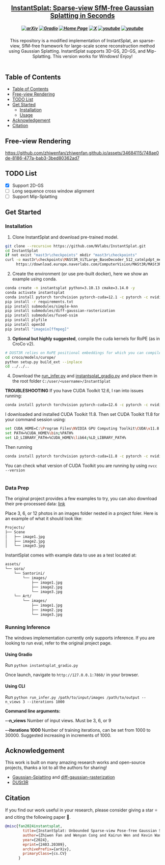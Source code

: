 
<h2 align="center"> <a href="https://arxiv.org/abs/2403.20309">InstantSplat: Sparse-view SfM-free <a href="https://arxiv.org/abs/2403.20309"> Gaussian Splatting in Seconds </a>

<h5 align="center">

[![arXiv](https://img.shields.io/badge/Arxiv-2403.20309-b31b1b.svg?logo=arXiv)](https://arxiv.org/abs/2403.20309) [![Gradio](https://img.shields.io/badge/%F0%9F%A4%97%20Hugging%20Face-Spaces-blue)](https://huggingface.co/spaces/kairunwen/InstantSplat) 
[![Home Page](https://img.shields.io/badge/Project-Website-green.svg)](https://instantsplat.github.io/) [![X](https://img.shields.io/badge/-Twitter@Zhiwen%20Fan%20-black?logo=twitter&logoColor=1D9BF0)](https://x.com/WayneINR/status/1774625288434995219)  [![youtube](https://img.shields.io/badge/Demo_Video-E33122?logo=Youtube)](https://youtu.be/fxf_ypd7eD8) [![youtube](https://img.shields.io/badge/Tutorial_Video-E33122?logo=Youtube)](https://www.youtube.com/watch?v=JdfrG89iPOA&t=347s)
</h5>

<div align="center">
This repository is a modified implementation of InstantSplat, an sparse-view, SfM-free framework for large-scale scene reconstruction method using Gaussian Splatting.
InstantSplat supports 3D-GS, 2D-GS, and Mip-Splatting.
This version works for Windows! Enjoy!
</div>
<br>

## Table of Contents

- [Table of Contents](#table-of-contents)
- [Free-view Rendering](#free-view-rendering)
- [TODO List](#todo-list)
- [Get Started](#get-started)
  - [Installation](#installation)
  - [Usage](#usage)
- [Acknowledgement](#acknowledgement)
- [Citation](#citation)


## Free-view Rendering
https://github.com/zhiwenfan/zhiwenfan.github.io/assets/34684115/748ae0de-8186-477a-bab3-3bed80362ad7

## TODO List
- [x] Support 2D-GS
- [ ] Long sequence cross window alignment
- [ ] Support Mip-Splatting

## Get Started

### Installation
1. Clone InstantSplat and download pre-trained model.
```bash
git clone --recursive https://github.com/NVlabs/InstantSplat.git
cd InstantSplat
if not exist "mast3r\checkpoints" mkdir "mast3r\checkpoints"
curl -o mast3r\checkpoints\MASt3R_ViTLarge_BaseDecoder_512_catmlpdpt_metric.pth ^
     https://download.europe.naverlabs.com/ComputerVision/MASt3R/MASt3R_ViTLarge_BaseDecoder_512_catmlpdpt_metric.pth
```

2. Create the environment (or use pre-built docker), here we show an example using conda.
```bash
conda create -n instantsplat python=3.10.13 cmake=3.14.0 -y
conda activate instantsplat
conda install pytorch torchvision pytorch-cuda=12.1 -c pytorch -c nvidia  # use the correct version of cuda for your system
pip install -r requirements.txt
pip install submodules/simple-knn
pip install submodules/diff-gaussian-rasterization
pip install submodules/fused-ssim
pip install plyfile
pip install open3d
pip install "imageio[ffmpeg]"
```

3. **Optional but highly suggested**, compile the cuda kernels for RoPE (as in CroCo v2).
```bash
# DUST3R relies on RoPE positional embeddings for which you can compile some cuda kernels for faster runtime.
cd croco/models/curope/
python setup.py build_ext --inplace
cd ../../..
```

4. Download the [run_infer.py](https://github.com/jonstephens85/InstantSplat_Windows/blob/main/run_infer.py) and [instantsplat_gradio.py](https://github.com/jonstephens85/InstantSplat_Windows/blob/main/instantsplat_gradio.py) and place them in the root folder `C:/user/<username>/InstantSplat`

**TROUBLESHOOTING**
If you have CUDA Toolkit 12.6, I ran into issues running: 
```bash
conda install pytorch torchvision pytorch-cuda=12.6 -c pytorch -c nvidia
```
I downloaded and installed CUDA Toolkit 11.8. Then set CUDA Toolkit 11.8 for your command session using:
```bash
set CUDA_HOME=C:\Program Files\NVIDIA GPU Computing Toolkit\CUDA\v11.8
set PATH=%CUDA_HOME%\bin;%PATH%
set LD_LIBRARY_PATH=%CUDA_HOME%\lib64;%LD_LIBRARY_PATH%
```
Then running 
```bash
conda install pytorch torchvision pytorch-cuda=11.8 -c pytorch -c nvidia
```
You can check what version of CUDA Toolkit you are running by using `nvcc --version`
<br><br>

### Data Prep
The original project provides a few examples to try, you can also download their pre-processed data: [link](https://drive.google.com/file/d/1Z17tIgufz7-eZ-W0md_jUlxq89CD1e5s/view)

Place 3, 6, or 12 photos in an images folder nested in a project foler. Here is an example of what it should look like:

```bash
Projects/
├── Scene
│   ├── image1.jpg
│   ├── image2.jpg
│   └── image3.jpg 
```

InstantSplat comes with example data to use as a test located at:
```bash
assets/
└── sora/
    └── Santorini/
        └── images/
            ├── image1.jpg
            ├── image2.jpg
            └── image3.jpg
    └── Art/
        └── images/
            ├── image1.jpg
            ├── image2.jpg
            └── image3.jpg
```

### Running Inference
The windows implementation currently only supports inference. If you are looking to run eval, refer to the original project page.

#### Using Gradio
Run `python instantsplat_gradio.py`

Once launch, navigate to `http://127.0.0.1:7860/` in your browser.

#### Using CLI
Run `python run_infer.py /path/to/input/images /path/to/output --n_views 3 --iterations 1000`

**Command line arguments:**

**--n_views**
Number of input views. Must be 3, 6, or 9

**--iterations 1000**
Number of training iterations, can be set from 1000 to 30000. Suggested increasing in increments of 1000.

## Acknowledgement

This work is built on many amazing research works and open-source projects, thanks a lot to all the authors for sharing!

- [Gaussian-Splatting](https://github.com/graphdeco-inria/gaussian-splatting) and [diff-gaussian-rasterization](https://github.com/graphdeco-inria/diff-gaussian-rasterization)
- [DUSt3R](https://github.com/naver/dust3r)

## Citation
If you find our work useful in your research, please consider giving a star :star: and citing the following paper :pencil:.

```bibTeX
@misc{fan2024instantsplat,
        title={InstantSplat: Unbounded Sparse-view Pose-free Gaussian Splatting in 40 Seconds},
        author={Zhiwen Fan and Wenyan Cong and Kairun Wen and Kevin Wang and Jian Zhang and Xinghao Ding and Danfei Xu and Boris Ivanovic and Marco Pavone and Georgios Pavlakos and Zhangyang Wang and Yue Wang},
        year={2024},
        eprint={2403.20309},
        archivePrefix={arXiv},
        primaryClass={cs.CV}
      }
```
